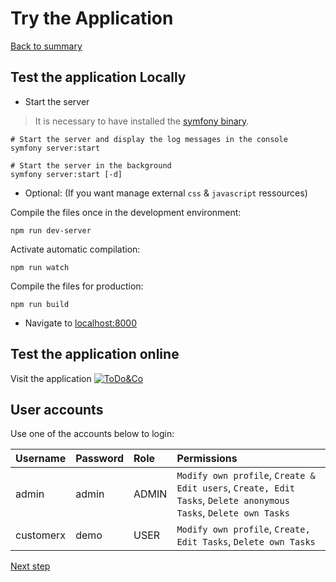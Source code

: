 # Try the Application

[Back to summary](../index.md)

## Test the application Locally

* Start the server

>It is necessary to have installed the [symfony binary](https://symfony.com/download).

```shell
# Start the server and display the log messages in the console
symfony server:start
 
# Start the server in the background
symfony server:start [-d]
```

* Optional: (If you want manage external ``css`` & ``javascript`` ressources)

Compile the files once in the development environment:
```npm
npm run dev-server
```

Activate automatic compilation:
```shell
npm run watch
```

Compile the files for production:
```shell
npm run build
```

* Navigate to [localhost:8000](http://localhost:8000)

## Test the application online

Visit the application [![ToDo&Co](https://img.shields.io/badge/ToDo&Co-yellow.svg)](https://todolist.it-bigboss.de/ "Manage your tasks")

## User accounts
Use one of the accounts below to login:

Username   | Password | Role  | Permissions
:--------- | :------- | :-----| :--------
 admin     |   admin  | ADMIN | ``Modify own profile``, ``Create & Edit users``, ``Create, Edit Tasks``, ``Delete anonymous Tasks``, ``Delete own Tasks``
 customerx |   demo   | USER  | ``Modify own profile``,  ``Create, Edit Tasks``, ``Delete own Tasks``

[Next step](tests.html "Run Tests")
